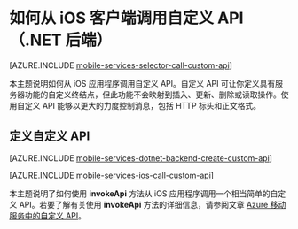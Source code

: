 <properties
	pageTitle="如何从 iOS 客户端调用自定义 API"
	description="了解如何定义自定义 API，然后从使用 Azure 移动服务的 iOS 应用程序调用它。"
	services="mobile-services"
	documentationCenter="ios"
	authors="krisragh"
	writer="krisragh"
	manager="dwrede"
	editor=""/>

<tags
	ms.service="mobile-services"
	ms.date="06/03/2015"
	wacn.date="10/03/2015"/>


# 如何从 iOS 客户端调用自定义 API（.NET 后端）

[AZURE.INCLUDE [mobile-services-selector-call-custom-api](../includes/mobile-services-selector-call-custom-api.md)]

本主题说明如何从 iOS 应用程序调用自定义 API。自定义 API 可让你定义具有服务器功能的自定义终结点，但此功能不会映射到插入、更新、删除或读取操作。使用自定义 API 能够以更大的力度控制消息，包括 HTTP 标头和正文格式。

## <a name="define-custom-api"></a>定义自定义 API

[AZURE.INCLUDE [mobile-services-dotnet-backend-create-custom-api](../includes/mobile-services-dotnet-backend-create-custom-api.md)]

[AZURE.INCLUDE [mobile-services-ios-call-custom-api](../includes/mobile-services-ios-call-custom-api.md)]

本主题说明了如何使用 **invokeApi** 方法从 iOS 应用程序调用一个相当简单的自定义 API。若要了解有关使用 **invokeApi** 方法的详细信息，请参阅文章 [Azure 移动服务中的自定义 API](http://blogs.msdn.com/b/carlosfigueira/archive/2013/06/19/custom-api-in-azure-mobile-services-client-sdks.aspx)。

<!-- Anchors. -->

[Define the custom API]: #define-custom-api
[Update the app to call the custom API]: #update-app
[Test the app]: #test-app
[Next Steps]: #next-steps

<!-- Images. -->

<!-- URLs. -->

[Windows Push Notifications & Live Connect]: http://go.microsoft.com/fwlink/?LinkID=257677
[Mobile Services server script reference]: /documentation/articles/mobile-services-how-to-use-server-scripts
[My Apps dashboard]: http://go.microsoft.com/fwlink/?LinkId=262039
[Get started with Mobile Services]: /documentation/articles/mobile-services-dotnet-backend-ios-get-started
[Mobile Services Quick Start]: /documentation/articles/mobile-services-dotnet-backend-ios-get-started
[Get started with data]: /documentation/articles/mobile-services-dotnet-backend-ios-get-started-data
[Get started with authentication]: /documentation/articles/mobile-services-dotnet-backend-ios-get-started-users
[Get started with push notifications]: /documentation/articles/mobile-services-dotnet-backend-ios-get-started-push
[Store server scripts in source control]: /documentation/articles/mobile-services-store-scripts-source-control
<!---HONumber=71-->